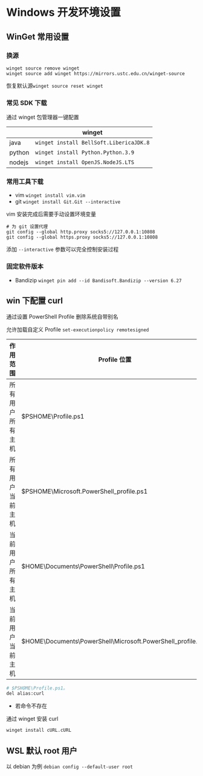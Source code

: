 # Windows 开发环境设置

## WinGet 常用设置

### 换源

```shell
winget source remove winget
winget source add winget https://mirrors.ustc.edu.cn/winget-source
```

恢复默认源`winget source reset winget`

### 常见 SDK 下载

通过 winget 包管理器一键配置

|        | winget                                  |
| ------ | --------------------------------------- |
| java   | `winget install BellSoft.LibericaJDK.8` |
| python | `winget install Python.Python.3.9`      |
| nodejs | `winget install OpenJS.NodeJS.LTS`      |

### 常用工具下载

- vim `winget install vim.vim`
- git `winget install Git.Git --interactive`

vim 安装完成后需要手动设置环境变量

```shell
# 为 git 设置代理
git config --global http.proxy socks5://127.0.0.1:10808
git config --global https.proxy socks5://127.0.0.1:10808
```

添加 `--interactive` 参数可以完全控制安装过程

### 固定软件版本

- Bandizip `winget pin add --id Bandisoft.Bandizip --version 6.27`

## win 下配置 curl

通过设置 PowerShell Profile 删除系统自带别名

允许加载自定义 Profile `set-executionpolicy remotesigned`

| 作用范围          | Profile 位置                                                |
| ----------------- | ----------------------------------------------------------- |
| 所有用户 所有主机 | $PSHOME\Profile.ps1                                         |
| 所有用户 当前主机 | $PSHOME\Microsoft.PowerShell_profile.ps1                    |
| 当前用户 所有主机 | $HOME\Documents\PowerShell\Profile.ps1                      |
| 当前用户 当前主机 | $HOME\Documents\PowerShell\Microsoft.PowerShell_profile.ps1 |

```bash title="C:\Windows\System32\WindowsPowerShell\v1.0\Profile.ps1"
# $PSHOME\Profile.ps1。
del alias:curl
```

- 若命令不存在

通过 winget 安装 curl

```bash
winget install cURL.cURL
```

## WSL 默认 root 用户

以 debian 为例 `debian config --default-user root`

